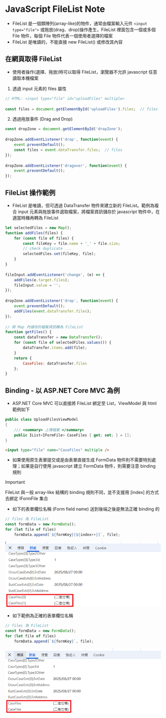 ﻿# JavaScript FileList Note

- FileList 是一個類陣列(array-like)的物件，通常由檔案輸入元件 `<input type="file">` 或拖放(drag、drop)操作產生，FileList 裡面包含一個或多個 File 物件，每個 File 物件代表一個使用者選擇的檔案
- FileList 是唯讀的，不能直接 new FileList() 或修改其內容

## 在網頁取得 FileList

- 使用者操作(選擇、拖放)時可以取得 FileList，瀏覽器不允許 javascript 任意讀取本機檔案

1. 透過 input 元素的 files 屬性
```javascript
// HTML: <input type="file" id="uploadFiles" multiple>

const files = document.getElementById('uploadFiles').files;  // files
```

2. 透過拖放事件 (Drag and Drop)
```javascript
const dropZone = document.getElementById('dropZone');

dropZone.addEventListener('drop', function(event) {
    event.preventDefault();
    const files = event.dataTransfer.files;  // files
});

dropZone.addEventListener('dragover', function(event) {
    event.preventDefault();
});
```

## FileList 操作範例

- FileList 是唯讀，但可透過 DataTransfer 物件來建立新的 FileList。範例為複合 input 元素與拖放事件選取檔案，將檔案資訊儲存於 javascript 物件中，在適當時機再轉為 FileList

```javascript
let selectedFiles = new Map();
function addFiles(files) {
    for (const file of files) {
        const fileKey = file.name + '_' + file.size;
        // check duplicate ...
        selectedFiles.set(fileKey, file);
    }
}

fileInput.addEventListener('change', (e) => {
    addFiles(e.target.files);
    fileInput.value = '';
});

dropZone.addEventListener('drop', function(event) {
    event.preventDefault();
    addFiles(event.dataTransfer.files);
});

// 將 Map 內儲存的檔案資訊轉為 FileList
function getFiles() {
    const dataTransfer = new DataTransfer();
    for (const file of selectedFiles.values()) {
        dataTransfer.items.add(file);
    }
    return {
        CaseFiles: dataTransfer.files
    };
}
```

## Binding - 以 ASP.NET Core MVC 為例

- ASP.NET Core MVC 可以直接將 FileList 綁定至 List<IFormFile>，ViewModel 與 html 範例如下

```csharp
public class UploadFilesViewModel
{
    /// <summary> 上傳檔案 </summary>
    public IList<IFormFile> CaseFiles { get; set; } = [];
}
```

```html
<input type="file" name="CaseFiles" multiple />
```

- 如果使用原生表單提交或是由表單直接生成 FormData 物件則不需要特別處理；如果是自行使用 javascript 建立 FormData 物件，則需要注意 binding 規則
> [!IMPORTANT]  
> FileList 與一般 array-like 結構的 binding 規則不同，並不支援用 [index] 的方式去綁定 IFormFile 集合
- 如下的表單欄位名稱 (Form field name) 送到後端之後是無法正確 binding 的

```javascript
// files 為 FileList
const formData = new FormData();
for (let file of files)
    formData.append(`${formKey}[${index++}]`, file);
```
![](01.png)

- 如下範例為正確的表單欄位名稱  

```javascript
// files 為 FileList
const formData = new FormData();
for (let file of files)
    formData.append(`${formKey}`, file);
```
![](02.png)
